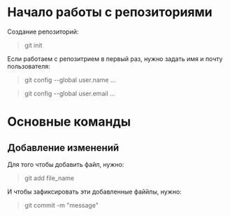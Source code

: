 # Начало работы с репозиториями

Создание репозиторий:

>git init

Если работаем с репозитрием в первый раз, нужно задать имя и почту пользователя:

> git config --global user.name ...

> git config --global user.email ...

# Основные команды

## Добавление изменений

Для того чтобы добавить файл, нужно:

> git add file_name

И чтобы зафиксировать эти добавленные файйлы, нужно:

> git commit -m "message"